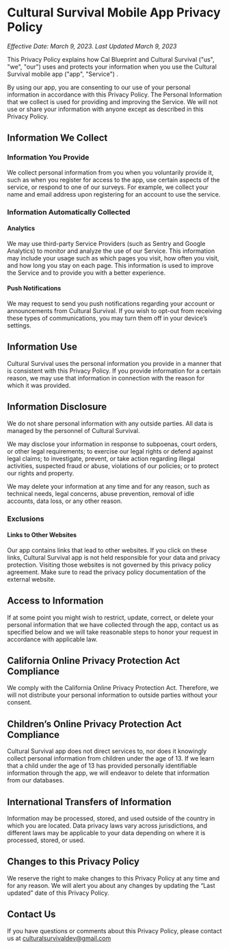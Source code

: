 # Cultural Survival Mobile App Privacy Policy

_Effective Date: March 9, 2023. Last Updated March 9, 2023_

This Privacy Policy explains how Cal Blueprint and Cultural Survival ("us", "we", "our") uses and protects your information when you use the Cultural Survival mobile app ("app", "Service") .

By using our app, you are consenting to our use of your personal information in accordance with this Privacy Policy. The Personal Information that we collect is used for providing and improving the Service. We will not use or share your information with anyone except as described in this Privacy Policy.

## Information We Collect

### **Information You Provide**

We collect personal information from you when you voluntarily provide it, such as when you register for access to the app, use certain aspects of the service, or respond to one of our surveys. For example, we collect your name and email address upon registering for an account to use the service.

### Information Automatically Collected

#### Analytics

We may use third-party Service Providers (such as Sentry and Google Analytics) to monitor and analyze the use of our Service. This information may include your usage such as which pages you visit, how often you visit, and how long you stay on each page. This information is used to improve the Service and to provide you with a better experience.

#### Push Notifications

We may request to send you push notifications regarding your account or announcements from Cultural Survival. If you wish to opt-out from receiving these types of communications, you may turn them off in your device’s settings.

## Information Use

Cultural Survival uses the personal information you provide in a manner that is consistent with this Privacy Policy. If you provide information for a certain reason, we may use that information in connection with the reason for which it was provided.

## Information Disclosure

We do not share personal information with any outside parties. All data is managed by the personnel of Cultural Survival.

We may disclose your information in response to subpoenas, court orders, or other legal requirements; to exercise our legal rights or defend against legal claims; to investigate, prevent, or take action regarding illegal activities, suspected fraud or abuse, violations of our policies; or to protect our rights and property.

We may delete your information at any time and for any reason, such as technical needs, legal concerns, abuse prevention, removal of idle accounts, data loss, or any other reason.

### Exclusions

#### Links to Other Websites

Our app contains links that lead to other websites. If you click on these links, Cultural Survival app is not held responsible for your data and privacy protection. Visiting those websites is not governed by this privacy policy agreement. Make sure to read the privacy policy documentation of the external website.

## Access to Information

If at some point you might wish to restrict, update, correct, or delete your personal information that we have collected through the app, contact us as specified below and we will take reasonable steps to honor your request in accordance with applicable law.

## California Online Privacy Protection Act Compliance

We comply with the California Online Privacy Protection Act. Therefore, we will not distribute your personal information to outside parties without your consent.

## Children’s Online Privacy Protection Act Compliance

Cultural Survival app does not direct services to, nor does it knowingly collect personal information from children under the age of 13. If we learn that a child under the age of 13 has provided personally identifiable information through the app, we will endeavor to delete that information from our databases.

## International Transfers of Information

Information may be processed, stored, and used outside of the country in which you are located. Data privacy laws vary across jurisdictions, and different laws may be applicable to your data depending on where it is processed, stored, or used.

## Changes to this Privacy Policy

We reserve the right to make changes to this Privacy Policy at any time and for any reason. We will alert you about any changes by updating the “Last updated” date of this Privacy Policy.

## Contact Us

If you have questions or comments about this Privacy Policy, please contact us at culturalsurvivaldev@gmail.com
